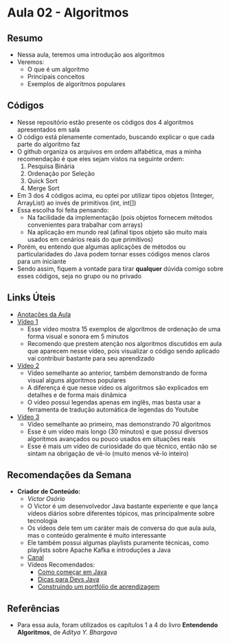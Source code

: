 # Aula 02 - Algoritmos
## Resumo
- Nessa aula, teremos uma introdução aos algoritmos
- Veremos:
    - O que é um algoritmo
    - Principais conceitos
    - Exemplos de algoritmos populares

## Códigos
- Nesse repositório estão presente os códigos dos 4 algoritmos apresentados em sala
- O código está plenamente comentado, buscando explicar o que cada parte do algoritmo faz
- O github organiza os arquivos em ordem alfabética, mas a minha recomendação é que eles sejam vistos na seguinte ordem:
    1. Pesquisa Binária
    2. Ordenação por Seleção
    3. Quick Sort
    4. Merge Sort
- Em 3 dos 4 códigos acima, eu optei por utilizar tipos objetos (Integer, ArrayList) ao invés de primitivos (int, int[])
- Essa escolha foi feita pensando:
    - Na facilidade da implementação (pois objetos fornecem métodos convenientes para trabalhar com arrays)
    - Na aplicação em mundo real (afinal tipos objeto são muito mais usados em cenários reais do que primitivos)
- Porém, eu entendo que algumas aplicações de métodos ou particularidades do Java podem tornar esses códigos menos claros para um iniciante
- Sendo assim, fiquem a vontade para tirar **qualquer** dúvida comigo sobre esses códigos, seja no grupo ou no privado

## Links Úteis
- [Anotações da Aula](https://excalidraw.com/#json=ZQpXlPr1H8DRhZqrC-2gl,aMLn57RCASHmtVMHbTxozQ)
- [Vídeo 1](https://www.youtube.com/watch?v=kPRA0W1kECg)
    - Esse vídeo mostra 15 exemplos de algoritmos de ordenação de uma forma visual e sonora em 5 minutos
    - Recomendo que prestem atenção nos algoritmos discutidos em aula que aparecem nesse vídeo, pois visualizar o código sendo aplicado vai contribuir bastante para seu aprendizado
- [Vídeo 2](https://www.youtube.com/watch?v=rbbTd-gkajw)
    - Vídeo semelhante ao anterior, também demonstrando de forma visual alguns algoritmos populares
    - A diferença é que nesse vídeo os algoritmos são explicados em detalhes e de forma mais dinâmica
    - O vídeo possui legendas apenas em inglês, mas basta usar a ferramenta de tradução automática de legendas do Youtube
- [Vídeo 3](https://www.youtube.com/watch?v=Uq6URzo9q6g)
    - Vídeo semelhante ao primeiro, mas demonstrando 70 algoritmos
    - Esse é um vídeo mais longo (30 minutos) e que possui diversos algoritmos avançados ou pouco usados em situações reais
    - Esse é mais um vídeo de curiosidade do que técnico, então não se sintam na obrigação de vê-lo (muito menos vê-lo inteiro)

## Recomendações da Semana
- **Criador de Conteúdo:**
    - *Victor Osório*
    - O Victor é um desenvolvedor Java bastante experiente e que lança vídeos diários sobre diferentes tópicos, mas principalmente sobre tecnologia
    - Os vídeos dele tem um caráter mais de conversa do que aula aula, mas o conteúdo geralmente é muito interessante
    - Ele também possui algumas playlists puramente técnicas, como playlists sobre Apache Kafka e introduções a Java
    - [Canal](https://www.youtube.com/@victor.osorio)
    - Vídeos Recomendados:
        - [Como começar em Java](https://www.youtube.com/watch?v=DkfaKC7gAwk)
        - [Dicas para Devs Java](https://www.youtube.com/watch?v=DyIRDIgwxIw)
        - [Construindo um portfólio de aprendizagem](https://www.youtube.com/watch?v=PYKfy4DcqOI)

## Referências
- Para essa aula, foram utilizados os capítulos 1 a 4 do livro **Entendendo Algoritmos**, de *Aditya Y. Bhargava* 
